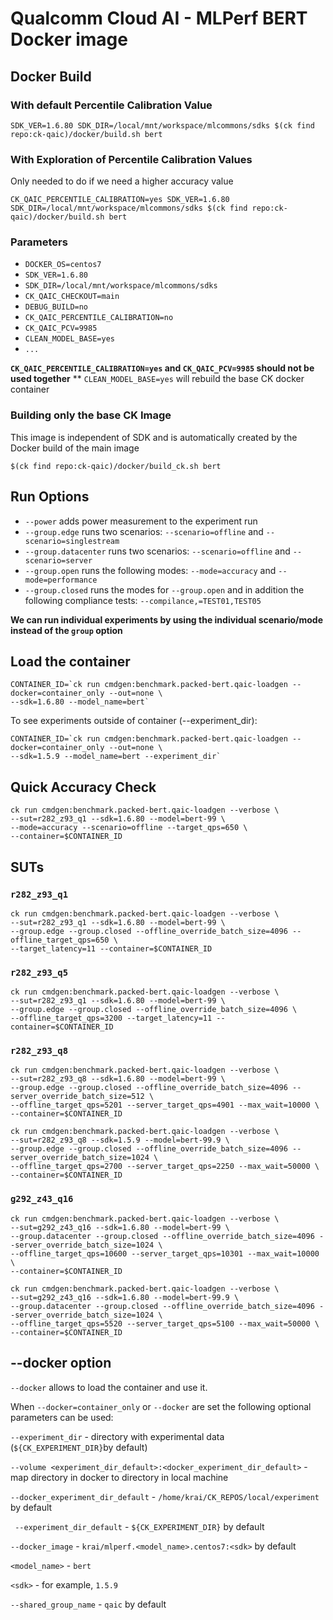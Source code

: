 # Qualcomm Cloud AI - MLPerf BERT Docker image

## Docker Build

### With default Percentile Calibration Value
```
SDK_VER=1.6.80 SDK_DIR=/local/mnt/workspace/mlcommons/sdks $(ck find repo:ck-qaic)/docker/build.sh bert
```

### With Exploration of Percentile Calibration Values 
Only needed to do if we need a higher accuracy value

```
CK_QAIC_PERCENTILE_CALIBRATION=yes SDK_VER=1.6.80 SDK_DIR=/local/mnt/workspace/mlcommons/sdks $(ck find repo:ck-qaic)/docker/build.sh bert
```


### Parameters

- `DOCKER_OS=centos7`
- `SDK_VER=1.6.80`
- `SDK_DIR=/local/mnt/workspace/mlcommons/sdks`
- `CK_QAIC_CHECKOUT=main`
- `DEBUG_BUILD=no`
- `CK_QAIC_PERCENTILE_CALIBRATION=no`
- `CK_QAIC_PCV=9985`
- `CLEAN_MODEL_BASE=yes`
- `...`


**`CK_QAIC_PERCENTILE_CALIBRATION=yes` and `CK_QAIC_PCV=9985` should not be used together**
** `CLEAN_MODEL_BASE=yes` will rebuild the base CK docker container

### Building only the base CK Image

This image is independent of SDK and is automatically created by the Docker build of the main image
```
$(ck find repo:ck-qaic)/docker/build_ck.sh bert
```

## Run Options

* `--power` adds power measurement to the experiment run
* `--group.edge` runs two scenarios: `--scenario=offline` and `--scenario=singlestream`
* `--group.datacenter` runs two scenarios: `--scenario=offline` and `--scenario=server`
* `--group.open` runs the following modes: `--mode=accuracy` and `--mode=performance`
* `--group.closed` runs the modes for `--group.open` and in addition the following compliance tests: `--compilance,=TEST01,TEST05`

**We can run individual experiments by using the individual scenario/mode instead of the `group` option**


## Load the container
```
CONTAINER_ID=`ck run cmdgen:benchmark.packed-bert.qaic-loadgen --docker=container_only --out=none \ 
--sdk=1.6.80 --model_name=bert`
```
To see experiments outside of container (--experiment_dir):

```
CONTAINER_ID=`ck run cmdgen:benchmark.packed-bert.qaic-loadgen --docker=container_only --out=none \ 
--sdk=1.5.9 --model_name=bert --experiment_dir`
```

## Quick Accuracy Check

```
ck run cmdgen:benchmark.packed-bert.qaic-loadgen --verbose \
--sut=r282_z93_q1 --sdk=1.6.80 --model=bert-99 \
--mode=accuracy --scenario=offline --target_qps=650 \
--container=$CONTAINER_ID
```

## SUTs

### `r282_z93_q1`

```
ck run cmdgen:benchmark.packed-bert.qaic-loadgen --verbose \
--sut=r282_z93_q1 --sdk=1.6.80 --model=bert-99 \
--group.edge --group.closed --offline_override_batch_size=4096 --offline_target_qps=650 \
--target_latency=11 --container=$CONTAINER_ID
```

### `r282_z93_q5`

```
ck run cmdgen:benchmark.packed-bert.qaic-loadgen --verbose \
--sut=r282_z93_q1 --sdk=1.6.80 --model=bert-99 \
--group.edge --group.closed --offline_override_batch_size=4096 \
--offline_target_qps=3200 --target_latency=11 --container=$CONTAINER_ID
```

### `r282_z93_q8`


```
ck run cmdgen:benchmark.packed-bert.qaic-loadgen --verbose \
--sut=r282_z93_q8 --sdk=1.6.80 --model=bert-99 \
--group.edge --group.closed --offline_override_batch_size=4096 --server_override_batch_size=512 \
--offline_target_qps=5201 --server_target_qps=4901 --max_wait=10000 \
--container=$CONTAINER_ID
```

```
ck run cmdgen:benchmark.packed-bert.qaic-loadgen --verbose \
--sut=r282_z93_q8 --sdk=1.5.9 --model=bert-99.9 \
--group.edge --group.closed --offline_override_batch_size=4096 --server_override_batch_size=1024 \
--offline_target_qps=2700 --server_target_qps=2250 --max_wait=50000 \
--container=$CONTAINER_ID
```

### `g292_z43_q16`

```
ck run cmdgen:benchmark.packed-bert.qaic-loadgen --verbose \
--sut=g292_z43_q16 --sdk=1.6.80 --model=bert-99 \
--group.datacenter --group.closed --offline_override_batch_size=4096 --server_override_batch_size=1024 \
--offline_target_qps=10600 --server_target_qps=10301 --max_wait=10000 \
--container=$CONTAINER_ID
```

```
ck run cmdgen:benchmark.packed-bert.qaic-loadgen --verbose \
--sut=g292_z43_q16 --sdk=1.6.80 --model=bert-99.9 \
--group.datacenter --group.closed --offline_override_batch_size=4096 --server_override_batch_size=1024 \
--offline_target_qps=5520 --server_target_qps=5100 --max_wait=50000 \
--container=$CONTAINER_ID
```

## --docker option

`--docker` allows to load the container and use it. 

When `--docker=container_only` or `--docker` are set the following optional parameters can be used:


`--experiment_dir` - directory with experimental data (`${CK_EXPERIMENT_DIR}`by default)

`--volume <experiment_dir_default>:<docker_experiment_dir_default>` - map directory in docker to directory in local machine

`--docker_experiment_dir_default`  - `/home/krai/CK_REPOS/local/experiment` by default

` --experiment_dir_default`  - `${CK_EXPERIMENT_DIR}` by default
 
`--docker_image`   - `krai/mlperf.<model_name>.centos7:<sdk>` by default

`<model_name>` - `bert`      

`<sdk>` - for example, `1.5.9`

`--shared_group_name` - `qaic` by default
